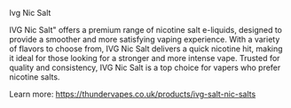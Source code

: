Ivg Nic Salt

IVG Nic Salt" offers a premium range of nicotine salt e-liquids, designed to provide a smoother and more satisfying vaping experience. With a variety of flavors to choose from, IVG Nic Salt delivers a quick nicotine hit, making it ideal for those looking for a stronger and more intense vape. Trusted for quality and consistency, IVG Nic Salt is a top choice for vapers who prefer nicotine salts.

Learn more: https://thundervapes.co.uk/products/ivg-salt-nic-salts
